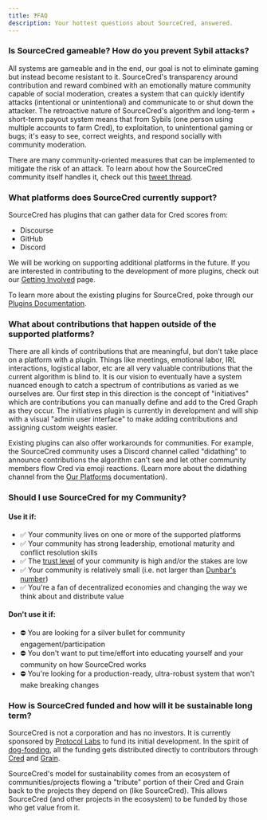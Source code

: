 ```yaml
---
title: ❓FAQ
description: Your hottest questions about SourceCred, answered.
---
```

### Is SourceCred gameable? How do you prevent Sybil attacks?

All systems are gameable and in the end, our goal is not to eliminate gaming but instead become resistant to it. SourceCred's transparency around contribution and reward combined with an emotionally mature community capable of social moderation, creates a system that can quickly identify attacks (intentional or unintentional) and communicate to or shut down the attacker. The retroactive nature of SourceCred's algorithm and long-term + short-term payout system means that from Sybils (one person using multiple accounts to farm Cred), to exploitation, to unintentional gaming or bugs; it's easy to see, correct weights, and respond socially with community moderation.  

There are many community-oriented measures that can be implemented to mitigate the risk of an attack[](https://twitter.com/boredGenius/status/1275963160852221952). To learn about how the SourceCred community itself handles it, [](https://twitter.com/decentralion/status/1276326606684876801)check out this [tweet thread](https://twitter.com/boredGenius/status/1275963160852221952).

### What platforms does SourceCred currently support?

SourceCred has plugins that can gather data for Cred scores from: 

* Discourse
* GitHub
* Discord

We will be working on supporting additional platforms in the future. If you are interested in contributing to the development of more plugins, check out our [Getting Involved](/docs/get-involved) page.

To learn more about the existing plugins for SourceCred, poke through our [Plugins Documentation](https://sourcecred.io/docs/beta/plugins/github).

### What about contributions that happen outside of the supported platforms?

There are all kinds of contributions that are meaningful, but don't take place on a platform with a plugin. Things like meetings, emotional labor, IRL interactions, logistical labor, etc are all very valuable contributions that the current algorithm is blind to. It is our vision to eventually have a system nuanced enough to catch a spectrum of contributions as varied as we ourselves are. Our first step in this direction is the concept of "[](/docs/concepts/initiatives.md)initiatives" which are contributions you can manually define and add to the Cred Graph as they occur. The initiatives plugin is currently in development and will ship with a visual "admin user interface" to make adding contributions and assigning custom weights easier.

Existing plugins can also offer workarounds for communities. For example, the SourceCred community uses a Discord channel called "didathing" to announce contributions the algorithm can't see and let other community members flow Cred via emoji reactions. (Learn more about the didathing channel from the [Our Platforms](https://sourcecred.io/docs/beta/our-platforms) documentation).

### Should I use SourceCred for my Community?

#### Use it if:

* ✅ Your community lives on one or more of the supported platforms
* ✅ Your community has strong leadership, emotional maturity and conflict resolution skills
* ✅ The [trust level](/docs/concepts/trust_levels.md) of your community is high and/or the stakes are low
* ✅ Your community is relatively small (i.e. not larger than [Dunbar's number](https://en.wikipedia.org/wiki/Dunbar%27s_number))
* ✅ You're a fan of decentralized economies and changing the way we think about and distribute value

#### Don't use it if:

* ⛔️ You are looking for a silver bullet for community engagement/participation
* ⛔️ You don't want to put time/effort into educating yourself and your community on how SourceCred works
* ⛔️ You're looking for a production-ready, ultra-robust system that won't make breaking changes

### How is SourceCred funded and how will it be sustainable long term?

SourceCred is not a corporation and has no investors. It is currently sponsored by [Protocol Labs](https://protocol.ai/) to fund its initial development. In the spirit of [dog-fooding](https://en.wikipedia.org/wiki/Eating_your_own_dog_food), all the funding gets distributed directly to contributors through [Cred](/docs/concepts/cred) and [Grain](/docs/concepts/grain).

SourceCred's model for sustainability comes from an ecosystem of communities/projects flowing a "tribute" portion of their Cred and Grain back to the projects they depend on (like SourceCred). This allows SourceCred (and other projects in the ecosystem) to be funded by those who get value from it.